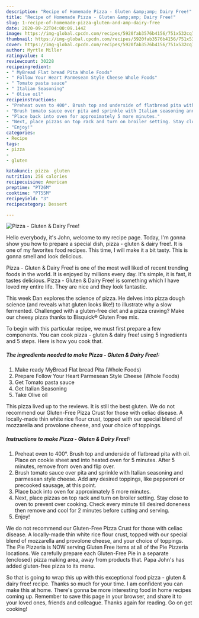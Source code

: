 ```yaml
---
description: "Recipe of Homemade Pizza - Gluten &amp;amp; Dairy Free!"
title: "Recipe of Homemade Pizza - Gluten &amp;amp; Dairy Free!"
slug: 1-recipe-of-homemade-pizza-gluten-and-amp-dairy-free
date: 2020-09-22T04:00:09.144Z
image: https://img-global.cpcdn.com/recipes/5920fab3576b4156/751x532cq70/pizza-gluten-dairy-free-recipe-main-photo.jpg
thumbnail: https://img-global.cpcdn.com/recipes/5920fab3576b4156/751x532cq70/pizza-gluten-dairy-free-recipe-main-photo.jpg
cover: https://img-global.cpcdn.com/recipes/5920fab3576b4156/751x532cq70/pizza-gluten-dairy-free-recipe-main-photo.jpg
author: Myrtle Miller
ratingvalue: 4
reviewcount: 30228
recipeingredient:
- " MyBread Flat bread Pita Whole Foods"
- " Follow Your Heart Parmesean Style Cheese Whole Foods"
- " Tomato pasta sauce"
- " Italian Seasoning"
- " Olive oil"
recipeinstructions:
- "Preheat oven to 400°. Brush top and underside of flatbread pita with oil. Place on cookie sheet and into heated oven for 5 minutes. After 5 minutes, remove from oven and flip over."
- "Brush tomato sauce over pita and sprinkle with Italian seasoning and parmesean style cheese. Add any desired toppings, like pepperoni or precooked sausage, at this point."
- "Place back into oven for approximately 5 more minutes."
- "Next, place pizzas on top rack and turn on broiler setting. Stay close to oven to prevent over cooking. Check every minute till desired doneness then remove and cool for 2 minutes before cutting and serving."
- "Enjoy!"
categories:
- Recipe
tags:
- pizza
- 
- gluten

katakunci: pizza  gluten 
nutrition: 256 calories
recipecuisine: American
preptime: "PT26M"
cooktime: "PT55M"
recipeyield: "3"
recipecategory: Dessert

---
```



![Pizza - Gluten &amp; Dairy Free!](https://img-global.cpcdn.com/recipes/5920fab3576b4156/751x532cq70/pizza-gluten-dairy-free-recipe-main-photo.jpg)

Hello everybody, it's John, welcome to my recipe page. Today, I'm gonna show you how to prepare a special dish, pizza - gluten &amp; dairy free!. It is one of my favorites food recipes. This time, I will make it a bit tasty. This is gonna smell and look delicious.

Pizza - Gluten &amp; Dairy Free! is one of the most well liked of recent trending foods in the world. It is enjoyed by millions every day. It's simple, it is fast, it tastes delicious. Pizza - Gluten &amp; Dairy Free! is something which I have loved my entire life. They are nice and they look fantastic.

This week Dan explores the science of pizza. He delves into pizza dough science (and reveals what gluten looks like!) to illustrate why a slow fermented. Challenged with a gluten-free diet and a pizza craving? Make our cheesy pizza thanks to Bisquick® Gluten Free mix.


To begin with this particular recipe, we must first prepare a few components. You can cook pizza - gluten &amp; dairy free! using 5 ingredients and 5 steps. Here is how you cook that.

<!--inarticleads1-->

##### The ingredients needed to make Pizza - Gluten &amp; Dairy Free!:

1. Make ready  MyBread Flat bread Pita (Whole Foods)
1. Prepare  Follow Your Heart Parmesean Style Cheese (Whole Foods)
1. Get  Tomato pasta sauce
1. Get  Italian Seasoning
1. Take  Olive oil


This pizza lived up to the reviews. It is still the best gluten. We do not recommend our Gluten-Free Pizza Crust for those with celiac disease. A locally-made thin white rice flour crust, topped with our special blend of mozzarella and provolone cheese, and your choice of toppings. 

<!--inarticleads2-->

##### Instructions to make Pizza - Gluten &amp; Dairy Free!:

1. Preheat oven to 400°. Brush top and underside of flatbread pita with oil. Place on cookie sheet and into heated oven for 5 minutes. After 5 minutes, remove from oven and flip over.
1. Brush tomato sauce over pita and sprinkle with Italian seasoning and parmesean style cheese. Add any desired toppings, like pepperoni or precooked sausage, at this point.
1. Place back into oven for approximately 5 more minutes.
1. Next, place pizzas on top rack and turn on broiler setting. Stay close to oven to prevent over cooking. Check every minute till desired doneness then remove and cool for 2 minutes before cutting and serving.
1. Enjoy!


We do not recommend our Gluten-Free Pizza Crust for those with celiac disease. A locally-made thin white rice flour crust, topped with our special blend of mozzarella and provolone cheese, and your choice of toppings. The Pie Pizzeria is NOW serving Gluten Free items at all of the Pie Pizzeria locations. We carefully prepare each Gluten-Free Pie in a separate (enclosed) pizza making area, away from products that. Papa John&#39;s has added gluten-free pizza to its menu. 

So that is going to wrap this up with this exceptional food pizza - gluten &amp; dairy free! recipe. Thanks so much for your time. I am confident you can make this at home. There's gonna be more interesting food in home recipes coming up. Remember to save this page in your browser, and share it to your loved ones, friends and colleague. Thanks again for reading. Go on get cooking!
